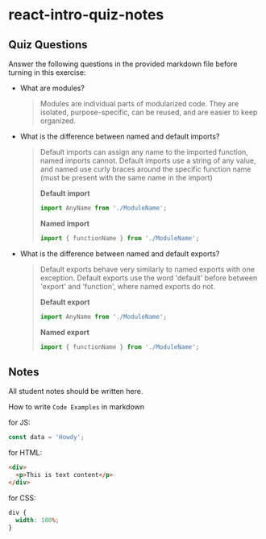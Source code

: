 # react-intro-quiz-notes

## Quiz Questions

Answer the following questions in the provided markdown file before turning in this exercise:

- What are modules?

  > Modules are individual parts of modularized code. They are isolated, purpose-specific, can be reused, and are easier to keep organized.

- What is the difference between named and default imports?

  > Default imports can assign any name to the imported function, named imports cannot. Default imports use a string of any value, and named use curly braces around the specific function name (must be present with the same name in the import)
  >
  > **Default import**
  >
  > ```TypeScript
  > import AnyName from './ModuleName';
  > ```
  >
  > **Named import**
  >
  > ```TypeScript
  > import { functionName } from './ModuleName';
  > ```

- What is the difference between named and default exports?

  > Default exports behave very similarly to named exports with one exception. Default exports use the word 'default' before between 'export' and 'function', where named exports do not.
  >
  > **Default export**
  >
  > ```TypeScript
  > import AnyName from './ModuleName';
  > ```
  >
  > **Named export**
  >
  > ```TypeScript
  > import { functionName } from './ModuleName';
  > ```

## Notes

All student notes should be written here.

How to write `Code Examples` in markdown

for JS:

```javascript
const data = 'Howdy';
```

for HTML:

```html
<div>
  <p>This is text content</p>
</div>
```

for CSS:

```css
div {
  width: 100%;
}
```
